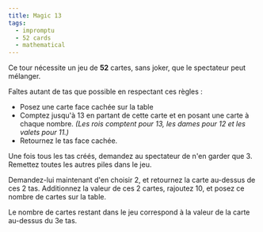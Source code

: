 ```yaml
---
title: Magic 13
tags:
  - impromptu
  - 52 cards
  - mathematical
---
```


Ce tour nécessite un jeu de **52** cartes, sans joker, que le spectateur peut
mélanger.

Faîtes autant de tas que possible en respectant ces règles :

- Posez une carte face cachée sur la table
- Comptez jusqu'à 13 en partant de cette carte et en posant une carte à chaque
  nombre. _(Les rois comptent pour 13, les dames pour 12 et les valets pour
  11.)_
- Retournez le tas face cachée.

Une fois tous les tas créés, demandez au spectateur de n'en garder que 3.
Remettez toutes les autres piles dans le jeu.

Demandez-lui maintenant d'en choisir 2, et retournez la carte au-dessus de ces 2
tas. Additionnez la valeur de ces 2 cartes, rajoutez 10, et posez ce nombre de
cartes sur la table.

Le nombre de cartes restant dans le jeu correspond à la valeur de la carte
au-dessus du 3e tas.
